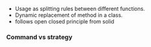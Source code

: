 * Usage as splitting rules between different functions.
* Dynamic replacement of method in a class.
* follows open closed principle from solid

### Command vs strategy
